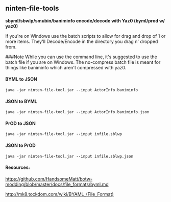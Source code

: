 ## ninten-file-tools

<b>sbyml/sbwlp/smubin/baniminfo encode/decode with Yaz0 (byml/prod w/ yaz0)</b>

If you're on Windows use the batch scripts to allow for drag and drop of 1 or more items.
They'll Decode/Encode in the directory you drag n' dropped from.

###Note
While you can use the command line, it's suggested to use the batch file if you are on Windows.  The no-compress
batch file is meant for things like baniminfo which aren't compressed with yaz0.
#### BYML to JSON
```
java -jar ninten-file-tool.jar --input ActorInfo.baniminfo
```

#### JSON to BYML
```
java -jar ninten-file-tool.jar --input ActorInfo.baniminfo.json
```

#### PrOD to JSON
```
java -jar ninten-file-tool.jar --input infile.sblwp
```

#### JSON to PrOD
```
java -jar ninten-file-tool.jar --input infile.sblwp.json
```

#### Resources:

https://github.com/HandsomeMatt/botw-modding/blob/master/docs/file_formats/byml.md

http://mk8.tockdom.com/wiki/BYAML_(File_Format)